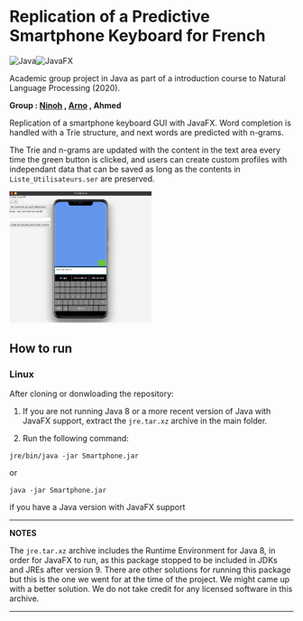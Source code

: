 # Replication of a Predictive Smartphone Keyboard for French

<img alt="Java" src="https://img.shields.io/badge/Java-%23ED8B00.svg?&style=flat-square&logo=java&logoColor=white"/><img alt="JavaFX" src="https://img.shields.io/badge/JavaFX-50EAFF.svg?&style=flat-square&logo=java&logoColor=black"/>

Academic group project in Java as part of a introduction course to Natural Language Processing (2020).

**Group : [Ninoh](https://github.com/ninohdasilva) , [Arno](https://github.com/awatiez/) , Ahmed**

Replication of a smartphone keyboard GUI with JavaFX. Word completion is handled with a Trie structure, and next words are predicted with n-grams.

The Trie and n-grams are updated with the content in the text area every time the green button is clicked, and users can create custom profiles with independant data that can be saved as long as the contents in `Liste_Utilisateurs.ser` are preserved.

<img src="https://github.com/ninohdasilva/PredictiveSmartphoneKeyboard/blob/main/Screenshot.png" width="50%">

## How to run 

### Linux

After cloning or donwloading the repository:

1) If you are not running Java 8 or a more recent version of Java with JavaFX support, extract the `jre.tar.xz` archive in the main folder.

2) Run the following command:
```
jre/bin/java -jar Smartphone.jar
```
or 

```
java -jar Smartphone.jar
```
if you have a Java version with JavaFX support

---
**NOTES**

The `jre.tar.xz` archive includes the Runtime Environment for Java 8, in order for JavaFX to run, as this package stopped to be included in JDKs and JREs after version 9.
There are other solutions for running this package but this is the one we went for at the time of the project. We might came up with a better solution.
We do not take credit for any licensed software in this archive.

---
